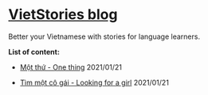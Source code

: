 # [VietStories blog](https://vietblog.ocmoxa.com)

Better your Vietnamese with stories for language learners.

**List of content:**

* [Một thứ - One thing](/pages/one-thing.md) 2021/01/21

* [Tìm một cô gái - Looking for a girl](/pages/looking-for-a-girl.md) 2021/01/21

